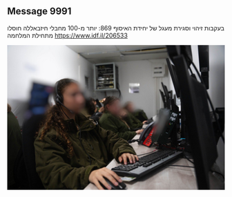 ## Message 9991

בעקבות זיהוי וסגירת מעגל של יחידת האיסוף 869:
יותר מ-100 מחבלי חיזבאללה חוסלו מתחילת המלחמה
https://www.idf.il/206533

![Photo](./9991/9991_photo.jpg)
